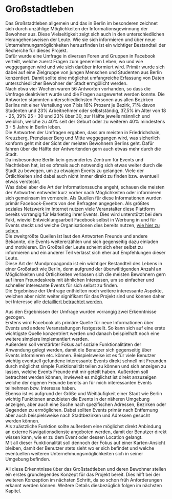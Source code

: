 # Großstadtleben

Das Großstadtleben allgemein und das in Berlin im besonderen zeichnet sich durch unzählige Möglichkeiten der Informationsgewinnung der Bewohner aus. Diese Vielseitigkeit zeigt sich auch in den unterschiedlichen Herangehensweisen der Leute. Wie sie sich informieren und über neue Unternehmungsmöglichkeiten herausfinden ist ein wichtiger Bestandteil der Recherche für dieses Projekt.  
Dafür wurde eine Umfrage in diversen Foren und Gruppen in Facebook verteilt, welche zuerst Fragen zum generellen Leben, wo und wie weggegangen wird und wie sich darüber informiert wird. Primär wurde sich dabei auf eine Zielgruppe von jungen Menschen und Studenten aus Berlin konzentiert. Damit sollte eine  möglichst umfangreiche Erfassung von Daten unterschiedlicher Bewohner der Stadt ermgölicht werden.  
Nach etwa vier Wochen waren 56 Antworten vorhanden, so dass die Umfrage deaktiviert wurde und die Fragen ausgewertet werden konnte. Die Antworten stammten unterschiedlichsten Personen aus allen Bezirken Berlins mit einer Verteilung von 7 bis 16% Prozent je Bezirk, 71% davon Studenten und 23% Arbeitnehmer oder selbstständig, 37,5% im Alter von 18 - 25, 39% 25 - 30 und 23% über 30, zur Hälfte jeweils männlich und weiblich, welche zu 40% seit der Geburt oder zu weiteren 40% mindestens 3 - 5 Jahre in Berlin leben.  
Die Antworten der Umfragen ergaben, dass am meisten in Friedrichshain, Kreuzberg, Prenzlauer Berg und Mitte weggegangen wird, was sicherlich konform geht mit der Sicht der meisten Bewohnern Berlins geht. Dafür fahren über die Hälfte der Antwortenden gern auch etwas mehr durch die Stadt.  
Da insbesondere Berlin kein gesondertes Zentrum für Events und Nachtleben hat, ist es oftmals auch notwendig sich etwas weiter durch die Stadt zu bewegen, um zu etwaigen Events zu gelangen. Viele der Örtlichkeiten sind dabei auch nicht immer direkt zu finden bzw. eventuell etwas versteckt.  
Was dabei aber die Art der Informationssuche angeht, schauen die meisten der Antworten entweder kurz vorher nach Möglichkeiten oder informieren sich gemeinsam im vornerein. Als Quellen für diese Informationen wurden primär Facebook-Events von den Befragten angegeben. Als größtes soziales Netzwerk im Internet nutzen viele Veranstalter diese Plattform bereits vorrangig für Marketing ihrer Events. Dies wird unterstützt bei dem Fakt, wieviel Entwicklungsarbeit Facebook selbst in Werbung in und für Events steckt und welche Organisationen dies bereits nutzen, [wie hier zu sehen](https://developers.facebook.com/docs/adproviders).  
Die zweitgrößte Quellen ist laut den Antworten Freunde und andere Bekannte, die Events weitererzählen und sich gegenseitig dazu einladen und motivieren. Ein Großteil der Leute scheint sich eher selbst zu informieren und ein anderer Teil verlässt sich eher auf Empfehlungen dieser Leute.  
Diese Art der Mundpropaganda ist ein wichtiger Bestandteil des Lebens in einer Großstadt wie Berlin, denn aufgrund der überwältigenden Anzahl an Möglichkeiten und Örtlichkeiten verlassen sich die meisten Bewohnern gern auf ihren Freundeskreis mit ähnlichen Interessen, um so einfacher und schneller interesante Events für sich selbst zu finden.  
Die Ergebnisse der Umfrage enthielten noch weitere interessante Aspekte, welchen aber nicht weiter signifikant für das Projekt sind und können daher bei Interesse alle [detailliert betrachtet werden](https://docs.google.com/spreadsheets/d/1uSMLBJEq9DhXLsclMoMXd096bAS5bQj0uFRe4Tb85pM/edit?usp=sharing).

Aus den Ergebnissen der Umfrage wurden vorrangig zwei Erkenntnisse gezogen.  
Erstens wird Facebook als primäre Quelle für neue Informationen über Events und andere Veranstaltungen festgestellt. So kann sich auf eine erste wichtigste Quelle konzentriert werden und danach beispielhaft noch eine weitere simplere implementiert werden.  
Außerdem soll verstärkter Fokus auf soziale Funktionalitäten der Anwendung gelegt werden, damit die Benutzer sich gegenseitig über Events informieren etc. können. Beispielsweise ist es für viele Benutzer wichtig eventuell gefundene interessante Events direkt schnell mit Freunden durch möglichst simple Funktionalität teilen zu können und sich anzeigen zu lassen, welche Events Freunde mit mir geteilt haben. Außerdem soll betrachtet werden können, inwieweit es möglichst ist direkt anzuzeigen welche der eigenen Freunde bereits an für mich interessanten Events teilnehmen bzw. Interesse haben.  
Ebenso ist es aufgrund der Größe und Weitläufigkeit einer Stadt wie Berlin wichtig Funktionen anzubieten die Events in der näheren Umgebung anzeigen, aber auch eine Suche nach spezifischen Adressen, Bezirken oder Gegenden zu ermöglichen. Dabei sollten Events primär nach Entfernung aber auch beispielsweise nach Stadtbezirken und Adressen gesucht werden können.  
Als zuästzliche Funktion sollte außerdem eine möglichst direkt Anbindung an externe Navigationsdienste angeboten werden, damit der Benutzer direkt wissen kann, wie er zu dem Event oder dessen Location gelangt.  
Mit all dieser Funktionalität soll dennoch der Fokus auf einer Karten-Ansicht bleiben, damit der Benutzer stets sieht wo er sich befindet und welche eventuellen weiteren Unternehmungsmöglichkeiten sich in seiner Umgebung befinden.

All diese Erkenntnisse über das Großstadtleben und deren Bewohner stellen ein erstes grundlegendes Konzept für das Projekt bereit. Dies hilft bei der weiteren Konzeption im nächsten Schritt, da so schon früh Anforderungen erkannt werden können. Weitere Details diesbezüglich folgen im nächsten Kapitel.